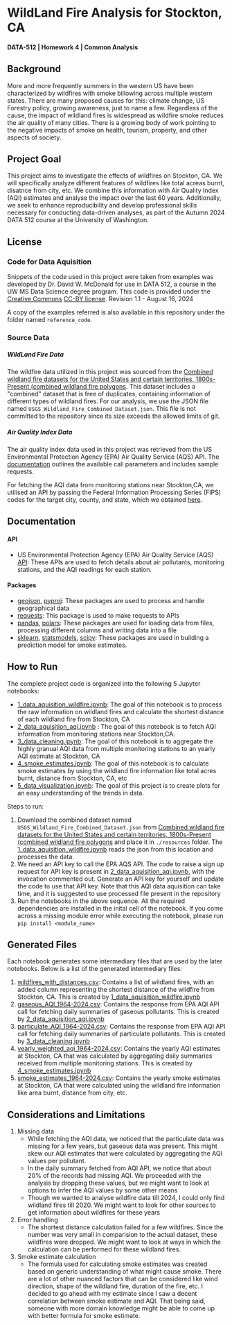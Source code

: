 # WildLand Fire Analysis for Stockton, CA
#### DATA-512 | Homework 4 | Common Analysis

## Background
More and more frequently summers in the western US have been characterized by wildfires with smoke billowing across multiple western states. There are many proposed causes for this: climate change, US Forestry policy, growing awareness, just to name a few. Regardless of the cause, the impact of wildland fires is widespread as wildfire smoke reduces the air quality of many cities. There is a growing body of work pointing to the negative impacts of smoke on health, tourism, property, and other aspects of society.

## Project Goal

This project aims to investigate the effects of wildfires on Stockton, CA. We will specifically analyze different features of wildfires like total acreas burnt, disatnce from city, etc. We combine this information with Air Quality Index (AQI) estimates and analyse the impact over the last 60 years. Additionally, we seek to enhance reproducibility and develop professional skills necessary for conducting data-driven analyses, as part of the Autumn 2024 DATA 512 course at the University of Washington.

## License

### Code for Data Aquisition
Snippets of the code used in this project were taken from examples was developed by Dr. David W. McDonald for use in DATA 512, a course in the UW MS Data Science degree program. This code is provided under the [Creative Commons](https://creativecommons.org) [CC-BY license](https://creativecommons.org/licenses/by/4.0/). Revision 1.1 - August 16, 2024

A copy of the examples referred is also available in this repository under the folder named `reference_code`.

### Source Data

##### WildLand Fire Data

The wildfire data utilized in this project was sourced from the [Combined wildland fire datasets for the United States and certain territories, 1800s-Present (combined wildland fire polygons](https://www.sciencebase.gov/catalog/item/61aa537dd34eb622f699df81). This dataset includes a "combined" dataset that is free of duplicates, containing information of different types of wildland fires. For our analysis, we use the JSON file named `USGS_Wildland_Fire_Combined_Dataset.json`. This file is not committed to the repository since its size exceeds the allowed limits of git.

##### Air Quality Index Data

The air quality index data used in this project was retrieved from the US Environmental Protection Agency (EPA) Air Quality Service (AQS) API. The [documentation](https://aqs.epa.gov/aqsweb/documents/data_api.html) outlines the available call parameters and includes sample requests.

For fetching the AQI data from monitoring stations near Stockton,CA, we utilised an API by passing the Federal Information Processing Series (FIPS) codes for the target city, county, and state, which we obtained [here](https://www.census.gov/library/reference/code-lists/ansi.html).

## Documentation

#### API

*  US Environmental Protection Agency (EPA) Air Quality Service (AQS) [API](https://aqs.epa.gov/aqsweb/documents/data_api.html): These APIs are used to fetch details about air pollutants, monitoring stations, and the AQI readings for each station.

#### Packages

* [geojson](https://pypi.org/project/geojson/), [pyproj](https://pyproj4.github.io/pyproj/stable/): These packages are used to process and handle geographical data
* [requests](https://requests.readthedocs.io/en/latest/api/#): This package is used to make requests to APIs
* [pandas](https://pandas.pydata.org/docs/reference/index.html), [polars](https://docs.pola.rs/api/python/stable/reference/index.html): These packages are used for loading data from files, processing different columns and writing data into a file
* [sklearn](https://scikit-learn.org/stable/api/index.html), [statsmodels](https://www.statsmodels.org/stable/api.html), [scipy](https://docs.scipy.org/doc/scipy/reference/): These packages are used in building a prediction model for smoke estimates.

## How to Run

The complete project code is organized into the following 5 Jupyter notebooks:

* [1_data_aquisition_wildfire.ipynb](1_data_aquisition_wildfire.ipynb): The goal of this notebook is to process the raw information on wildland fires and calculate the shortest distance of each wildland fire from Stockton, CA
* [2_data_aquisition_aqi.ipynb](2_data_aquisition_aqi.ipynb) : The goal of this notebook is to fetch AQI information from monitoring stations near Stockton,CA. 
* [3_data_cleaning.ipynb](3_data_cleaning.ipynb): The goal of this notebook is to aggregate the highly granual AQI data from multiple monitoring stations to an yearly AQI estimate at Stockton, CA
* [4_smoke_estimates.ipynb](4_smoke_estimates.ipynb): The goal of this notebook is to calculate smoke estimates by using the wildland fire information like total acres burnt, distance from Stockton, CA, etc 
* [5_data_visualization.ipynb](5_data_visualization.ipynb): The goal of this project is to create plots for an easy understanding of the trends in data.

Steps to run:

1. Download the combined dataset named `USGS_Wildland_Fire_Combined_Dataset.json` from [Combined wildland fire datasets for the United States and certain territories, 1800s-Present (combined wildland fire polygons](https://www.sciencebase.gov/catalog/item/61aa537dd34eb622f699df81) and place it in `./resources` folder. The [1_data_aquisition_wildfire.ipynb](1_data_aquisition_wildfire.ipynb) reads the json from this location and processes the data.
2. We need an API key to call the EPA AQS API. The code to raise a sign up request for API key is present in [2_data_aquisition_aqi.ipynb](2_data_aquisition_aqi.ipynb), with the invocation commented out. Generate an API key for yourself and update the code to use that API key. Note that this AQI data aquisition can take time, and it is suggested to use processed file present in the repository
3. Run the notebooks in the above sequence. All the required dependencies are installed in the inital cell of the notebook. If you come across a missing module error while executing the notebook, please run `pip install <module_name>`

## Generated Files

Each notebook generates some intermediary files that are used by the later notebooks. Below is a list of the generated intermediary files:

1. [wildfires_with_distances.csv](generated_files/intermediate/wildfires_with_distances.csv): Contains a list of wildland fires, with an added column representing the shortest distance of the wildfire from Stockton, CA. This is created by [1_data_aquisition_wildfire.ipynb](1_data_aquisition_wildfire.ipynb)
2. [gaseous_AQI_1964-2024.csv](generated_files/intermediate/gaseous_AQI_1964-2024.csv): Contains the response from EPA AQI API call for fetching daily summaries of gaseous pollutants. This is created by [2_data_aquisition_aqi.ipynb](2_data_aquisition_aqi.ipynb)
3. [particulate_AQI_1964-2024.csv](generated_files/intermediate/particulate_AQI_1964-2024.csv): Contains the response from EPA AQI API call for fetching daily summaries of particulate pollutants. This is created by [3_data_cleaning.ipynb](3_data_cleaning.ipynb)
4. [yearly_weighted_aqi_1964-2024.csv](generated_files/intermediate/yearly_weighted_aqi_1964-2024.csv): Contains the yearly AQI estimates at Stockton, CA that was calculated by aggregating daily summaries received from multiple monitoring stations. This is created by [4_smoke_estimates.ipynb](4_smoke_estimates.ipynb)
5. [smoke_estimates_1964-2024.csv](generated_files/intermediate/smoke_estimates_1964-2024.csv): Contains the yearly smoke estimates at Stockton, CA that were calculated using the wildland fire information like area burnt, distance from city, etc.

## Considerations and Limitations

1. Missing data
    - While fetching the AQI data, we noticed that the particulate data was missing for a few years, but gaseous data was present. This might skew our AQI estimates that were calculated by aggregating the AQI values per pollutant.
    - In the daily summary fetched from AQI API, we notice that about 20% of the records had missing AQI. We proceeded with the analysis by dropping these values, but we might want to look at options to infer the AQI values by some other means
    - Though we wanted to analyse wildfire data till 2024, I could only find wildland fires till 2020. We might want to look for other sources to get information about wildfires for these years
2. Error handling
    - The shortest distance calculation failed for a few wildfires. Since the number was very small in comparision to the actual dataset, these wildfires were dropped. We might want to look at ways in which the calculation can be performed for these wildland fires.
3. Smoke estimate calculation
    - The formula used for calculating smoke estimates was created based on generic understanding of what might cause smoke. There are a lot of other nuanced factors that can be considered like wind direction, shape of the wildland fire, duration of the fire, etc. I decided to go ahead with my estimate since I saw a decent correlation between smoke estimate and AQI. That being said, someone with more domain knowledge might be able to come up with better formula for smoke estimate.